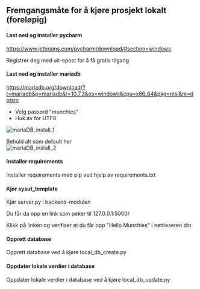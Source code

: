 ## Fremgangsmåte for å kjøre prosjekt lokalt (foreløpig)

#### Last ned og installer pycharm

https://www.jetbrains.com/pycharm/download/#section=windows

Registrer deg med uit-epost for å få gratis tilgang 

#### Last ned og installer mariadb

https://mariadb.org/download/?t=mariadb&p=mariadb&r=10.7.3&os=windows&cpu=x86_64&pkg=msi&m=dotsrc

- Velg passord "munchies"  
- Huk av for UTF8

![mariaDB_install_1](https://user-images.githubusercontent.com/98937880/154868769-7f317a29-1109-45bd-a5e2-23c48ac878d3.png)

Behold alt som default her  
![mariaDB_install_2](https://user-images.githubusercontent.com/98937880/154868776-a0fa6d99-c317-4a4d-8d16-9dbc74a318ad.png)

#### Installer requirements

Installer requirements med pip ved hjelp av requirements.txt


#### Kjør sysut_template

Kjør server.py i backend-modulen

Du får da opp en link som peker til 127.0.0.1:5000/

Klikk på linken og verifiser at du får opp "Hello Munchies" i nettleseren din

#### Opprett database
Opprett database ved å kjøre local_db_create.py

#### Oppdater lokale verdier i database
Oppdater lokale verdier i database ved å kjøre local_db_update.py
